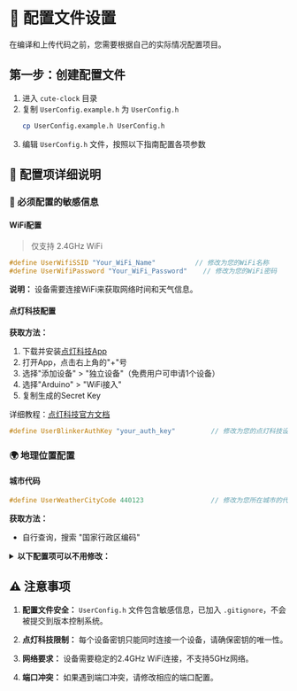 # 🚀 配置文件设置

在编译和上传代码之前，您需要根据自己的实际情况配置项目。

## 第一步：创建配置文件

1. 进入 `cute-clock` 目录
2. 复制 `UserConfig.example.h` 为 `UserConfig.h`
   ```bash
   cp UserConfig.example.h UserConfig.h
   ```
3. 编辑 `UserConfig.h` 文件，按照以下指南配置各项参数

## 📝 配置项详细说明

### 🔐 必须配置的敏感信息

#### WiFi配置
> 仅支持 2.4GHz WiFi
```cpp
#define UserWifiSSID "Your_WiFi_Name"          // 修改为您的WiFi名称
#define UserWifiPassword "Your_WiFi_Password"    // 修改为您的WiFi密码
```

**说明：** 设备需要连接WiFi来获取网络时间和天气信息。

#### 点灯科技配置
**获取方法：**
1. 下载并安装[点灯科技App](https://diandeng.tech/dev)
2. 打开App，点击右上角的"+"号
3. 选择"添加设备" > "独立设备"（免费用户可申请1个设备）
4. 选择"Arduino" > "WiFi接入"
5. 复制生成的Secret Key

详细教程：[点灯科技官方文档](https://diandeng.tech/doc/getting-start-8266#%E5%9C%A8app%E4%B8%AD%E6%B7%BB%E5%8A%A0%E8%AE%BE%E5%A4%87%EF%BC%8C%E8%8E%B7%E5%8F%96secret-key)
```cpp
#define UserBlinkerAuthKey "your_auth_key"         // 修改为您的点灯科技设备密钥
```

### 🌍 地理位置配置

#### 城市代码
```cpp
#define UserWeatherCityCode 440123                 // 修改为您所在城市的代码
```

**获取方法：**
- 自行查询，搜索 "国家行政区编码"

<details>
<summary><b>以下配置项可以不用修改：</b></summary>

### 🔧 网络服务配置（可选）

```cpp
#define UserHttpServerPort 1229                    // HTTP服务器监听端口
#define UserUdpLocalPort 2506                      // 本地UDP监听端口
#define UserUdpBroadcastPort 1998                  // 远程广播端口
```

**说明：** 如果这些端口在您的网络中被占用，可以修改为其他可用端口。

### 🏠 设备标识配置（可选）

// 配套小程序所用到的 设备基本信息
```cpp
#define UserDeviceId "esp8266-bedroom-01"           // 设备唯一标识
#define UserDeviceRoomName "卧室1"                 // 房间名称
#define UserLightDeviceName "卧室大灯"             // 灯设备名称  
#define UserClockDeviceName "客厅时钟"             // 时钟设备名称
```

**建议：** 根据您的实际部署位置修改这些标识，便于在多设备环境中区分。

### 🎛️ 硬件显示配置（可选）

```cpp
#define UserClockBrightnessMin 0                   // 时钟最低亮度
#define UserClockBrightnessMax 15                  // 时钟最高亮度
#define UserClockBrightnessDefault 2               // 时钟默认亮度
#define UserLoveDisplayText "I&Y"                  // 爱心模式显示的文字，& 会在代码中替换为爱心符号
```

## 🛠️ 高级配置

### 系统参数调整
```cpp
#define UserWifiConnectMaxRetry 20                // WiFi连接最大重试次数
#define UserNtpCheckInterval 2000                  // NTP时间校正检查间隔(毫秒)
#define UserWeatherUpdateInterval 3000000          // 天气更新间隔(毫秒，约50分钟)
#define UserUdpBroadcastInterval 5000              // UDP广播间隔(毫秒)
#define UserEepromStartAddress 2500                // EEPROM起始地址
```

</details>

## ⚠️ 注意事项

1. **配置文件安全：** `UserConfig.h` 文件包含敏感信息，已加入 `.gitignore`，不会被提交到版本控制系统。

2. **点灯科技限制：** 每个设备密钥只能同时连接一个设备，请确保密钥的唯一性。

3. **网络要求：** 设备需要稳定的2.4GHz WiFi连接，不支持5GHz网络。

4. **端口冲突：** 如果遇到端口冲突，请修改相应的端口配置。
